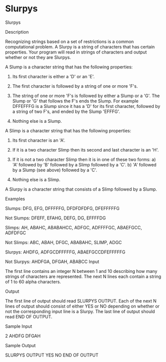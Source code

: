 # Slurpys

Slurpys

Description

Recognizing strings based on a set of restrictions is a common computational problem. 
A Slurpy is a string of characters that has certain properties. Your program will read in strings of characters and output whether or not they are Slurpys. 

A Slump is a character string that has the following properties: 

1. Its first character is either a 'D' or an 'E'. 

2. The first character is followed by a string of one or more 'F's. 

3. The string of one or more 'F's is followed by either a Slump or a 'G'. The Slump or 'G' that follows the F's ends the Slump. For example DFFEFFFG is a Slump since it has a 'D' for its first character, followed by a string of two F's, and ended by the Slump 'EFFFG'. 

4. Nothing else is a Slump. 

A Slimp is a character string that has the following properties: 

1. Its first character is an 'A'. 

2. If it is a two character Slimp then its second and last character is an 'H'. 

3. If it is not a two character Slimp then it is in one of these two forms: 
a) 'A' followed by 'B' followed by a Slimp followed by a 'C'. 
b) 'A' followed by a Slump (see above) followed by a 'C'. 

4. Nothing else is a Slimp. 

A Slurpy is a character string that consists of a Slimp followed by a Slump. 

Examples 

Slumps:        DFG, EFG, DFFFFFG, DFDFDFDFG, DFEFFFFFG

Not Slumps:    DFEFF, EFAHG, DEFG, DG, EFFFFDG

Slimps:        AH, ABAHC, ABABAHCC, ADFGC, ADFFFFGC, ABAEFGCC, ADFDFGC

Not Slimps:    ABC, ABAH, DFGC, ABABAHC, SLIMP, ADGC

Slurpys:       AHDFG, ADFGCDFFFFFG, ABAEFGCCDFEFFFFFG

Not Slurpys:   AHDFGA, DFGAH, ABABCC
Input

The first line contains an integer N between 1 and 10 describing how many strings of characters are represented. The next N lines each contain a string of 1 to 60 alpha characters.

Output

The first line of output should read SLURPYS OUTPUT. Each of the next N lines of output should consist of either YES or NO depending on whether or not the corresponding input line is a Slurpy. The last line of output should read END OF OUTPUT.

Sample Input

2
AHDFG
DFGAH

Sample Output

SLURPYS OUTPUT
YES
NO
END OF OUTPUT
